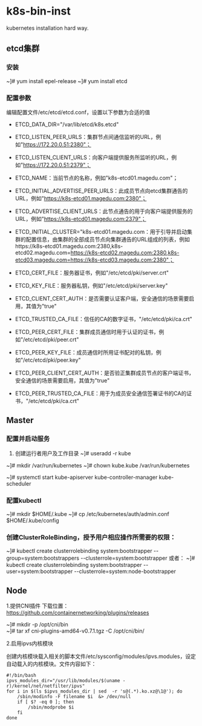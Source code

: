 # k8s-bin-inst
kubernetes installation hard way.

## etcd集群
### 安装
~]# yum install epel-release
~]# yum install etcd

### 配置参数
编辑配置文件/etc/etcd/etcd.conf，设置以下参数为合适的值

* ETCD_DATA_DIR="/var/lib/etcd/k8s.etcd"
* ETCD_LISTEN_PEER_URLS：集群节点间通信监听的URL，例如"https://172.20.0.51:2380"；
* ETCD_LISTEN_CLIENT_URLS：向客户端提供服务所监听的URL，例如"https://172.20.0.51:2379"；
* ETCD_NAME：当前节点的名称，例如"k8s-etcd01.magedu.com"；

* ETCD_INITIAL_ADVERTISE_PEER_URLS：此成员节点向etcd集群通告的URL，例如"https://k8s-etcd01.magedu.com:2380"；
* ETCD_ADVERTISE_CLIENT_URLS：此节点通告的用于向客户端提供服务的URL，例如"https://k8s-etcd01.magedu.com:2379"；
* ETCD_INITIAL_CLUSTER="k8s-etcd01.magedu.com：用于引导并启动集群的配置信息，由集群的全部成员节点向集群通告的URL组成的列表，例如https://k8s-etcd01.magedu.com:2380,k8s-etcd02.magedu.com=https://k8s-etcd02.magedu.com:2380,k8s-etcd03.magedu.com=https://k8s-etcd03.magedu.com:2380"；

* ETCD_CERT_FILE：服务器证书，例如"/etc/etcd/pki/server.crt"
* ETCD_KEY_FILE：服务器私钥，例如"/etc/etcd/pki/server.key"
* ETCD_CLIENT_CERT_AUTH：是否需要认证客户端，安全通信的场景需要启用，其值为"true"
* ETCD_TRUSTED_CA_FILE：信任的CA的数字证书，"/etc/etcd/pki/ca.crt"
* ETCD_PEER_CERT_FILE：集群成员通信时用于认证的证书，例如"/etc/etcd/pki/peer.crt"
* ETCD_PEER_KEY_FILE：成员通信时所用证书配对的私钥，例如"/etc/etcd/pki/peer.key"
* ETCD_PEER_CLIENT_CERT_AUTH：是否验正集群成员节点的客户端证书，安全通信的场景需要启用，其值为"true"
* ETCD_PEER_TRUSTED_CA_FILE：用于为成员安全通信签署证书的CA的证书，"/etc/etcd/pki/ca.crt"


## Master

### 配置并启动服务

1. 创建运行者用户及工作目录
~]# useradd -r kube

~]# mkdir /var/run/kubernetes
~]# chown kube.kube /var/run/kubernetes


~]# systemctl start kube-apiserver kube-controller-manager kube-scheduler


### 配置kubectl

~]# mkdir $HOME/.kube
~]# cp /etc/kubernetes/auth/admin.conf $HOME/.kube/config

### 创建ClusterRoleBinding，授予用户相应操作所需要的权限：

~]# kubectl create clusterrolebinding system:bootstrapper --group=system:bootstrappers --clusterrole=system:bootstrapper
或者：
~]# kubectl create clusterrolebinding system:bootstrapper --user=system:bootstrapper --clusterrole=system:node-bootstrapper

## Node

1.提供CNI插件
下载位置：https://github.com/containernetworking/plugins/releases
    
~]# mkdir -p /opt/cni/bin    
~]# tar xf cni-plugins-amd64-v0.7.1.tgz -C /opt/cni/bin/

2.启用ipvs内核模块

创建内核模块载入相关的脚本文件/etc/sysconfig/modules/ipvs.modules，设定自动载入的内核模块。文件内容如下：

    #!/bin/bash
    ipvs_modules_dir="/usr/lib/modules/$(uname -r)/kernel/net/netfilter/ipvs"
    for i in $(ls $ipvs_modules_dir | sed  -r 's@(.*).ko.xz@\1@'); do
        /sbin/modinfo -F filename $i  &> /dev/null
        if [ $? -eq 0 ]; then
            /sbin/modprobe $i
        fi
    done


